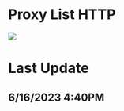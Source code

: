 # Proxy List HTTP
<a href="#"><img src="https://img.shields.io/badge/HTTP Proxy-Checked-green" ></a>

# Last Update
## 6/16/2023 4:40PM
